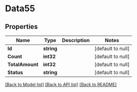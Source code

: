 # Data55

## Properties
Name | Type | Description | Notes
------------ | ------------- | ------------- | -------------
**Id** | **string** |  | [default to null]
**Count** | **int32** |  | [default to null]
**TotalAmount** | **int32** |  | [default to null]
**Status** | **string** |  | [default to null]

[[Back to Model list]](../README.md#documentation-for-models) [[Back to API list]](../README.md#documentation-for-api-endpoints) [[Back to README]](../README.md)


